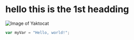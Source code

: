 # hello this is the 1st headding
![Image of Yaktocat](https://github.com/user-attachments/assets/352e424a-832f-4dfe-b4a4-55c79cac1c46)


``` javascript
var myVar = "Hello, world!";
```
